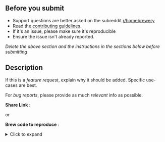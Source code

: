 <!-- CLICK "Preview" FOR INSTRUCTIONS IN A MORE READABLE FORMAT -->

## Before you submit

- Support questions are better asked on the subreddit [r/homebrewery](https://www.reddit.com/r/homebrewery/)
- Read the [contributing guidelines](https://github.com/stolksdorf/homebrewery/blob/master/contributing.md).
- If it's an issue, please make sure it's reproducible
- Ensure the issue isn't already reported.


*Delete the above section and the instructions in the sections below before submitting*


## Description

If this is a *feature request*, explain why it should be added. Specific use-cases are best.

For *bug reports*, please provide as much *relevant* info as possible.

**Share Link** :

or

**Brew code to reproduce** : <details><summary>Click to expand</summary><code><pre>

PASTE BREW CODE HERE

</pre></code></details>